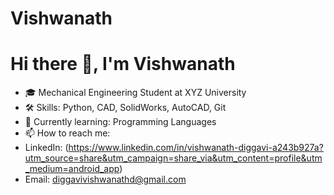 # Vishwanath
# Hi there 👋, I'm Vishwanath

- 🎓 Mechanical Engineering Student at XYZ University
- 🛠️ Skills: Python, CAD, SolidWorks, AutoCAD, Git
- 🌱 Currently learning: Programming Languages
- 📫 How to reach me:
- LinkedIn: (https://www.linkedin.com/in/vishwanath-diggavi-a243b927a?utm_source=share&utm_campaign=share_via&utm_content=profile&utm_medium=android_app)
- Email: diggavivishwanathd@gmail.com
